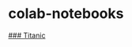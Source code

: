 # colab-notebooks


[### Titanic](https://colab.research.google.com/drive/12Ksq8mQVrGHYHfXU4Q2cH2maHmFkEGRa#scrollTo=CUbnC_biAIod)
